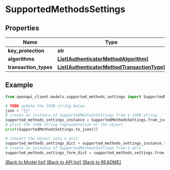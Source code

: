 # SupportedMethodsSettings


## Properties

Name | Type | Description | Notes
------------ | ------------- | ------------- | -------------
**key_protection** | **str** |  | [optional] 
**algorithms** | [**List[AuthenticatorMethodAlgorithm]**](AuthenticatorMethodAlgorithm.md) |  | [optional] 
**transaction_types** | [**List[AuthenticatorMethodTransactionType]**](AuthenticatorMethodTransactionType.md) |  | [optional] 

## Example

```python
from openapi_client.models.supported_methods_settings import SupportedMethodsSettings

# TODO update the JSON string below
json = "{}"
# create an instance of SupportedMethodsSettings from a JSON string
supported_methods_settings_instance = SupportedMethodsSettings.from_json(json)
# print the JSON string representation of the object
print(SupportedMethodsSettings.to_json())

# convert the object into a dict
supported_methods_settings_dict = supported_methods_settings_instance.to_dict()
# create an instance of SupportedMethodsSettings from a dict
supported_methods_settings_form_dict = supported_methods_settings.from_dict(supported_methods_settings_dict)
```
[[Back to Model list]](../README.md#documentation-for-models) [[Back to API list]](../README.md#documentation-for-api-endpoints) [[Back to README]](../README.md)


